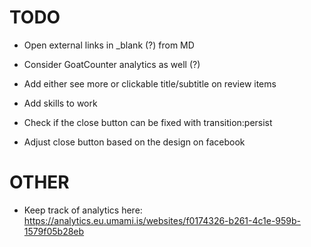 # TODO

- Open external links in _blank (?) from MD
- Consider GoatCounter analytics as well (?)

- Add either see more or clickable title/subtitle on review items
- Add skills to work
- Check if the close button can be fixed with transition:persist
- Adjust close button based on the design on facebook

# OTHER
- Keep track of analytics here: https://analytics.eu.umami.is/websites/f0174326-b261-4c1e-959b-1579f05b28eb